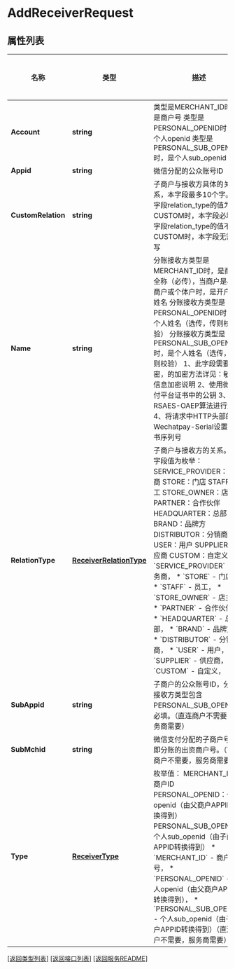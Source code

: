 # AddReceiverRequest

## 属性列表

名称 | 类型 | 描述 | 补充说明
------------ | ------------- | ------------- | -------------
**Account** | **string** | 类型是MERCHANT_ID时，是商户号 类型是PERSONAL_OPENID时，是个人openid 类型是PERSONAL_SUB_OPENID时，是个人sub_openid | 
**Appid** | **string** | 微信分配的公众账号ID | 
**CustomRelation** | **string** | 子商户与接收方具体的关系，本字段最多10个字。  当字段relation_type的值为CUSTOM时，本字段必填 当字段relation_type的值不为CUSTOM时，本字段无需填写 | [可选] 
**Name** | **string** | 分账接收方类型是MERCHANT_ID时，是商户全称（必传），当商户是小微商户或个体户时，是开户人姓名 分账接收方类型是PERSONAL_OPENID时，是个人姓名（选传，传则校验） 分账接收方类型是PERSONAL_SUB_OPENID时，是个人姓名（选传，传则校验） 1、此字段需要加密，的加密方法详见：敏感信息加密说明 2、使用微信支付平台证书中的公钥 3、使用RSAES-OAEP算法进行加密 4、将请求中HTTP头部的Wechatpay-Serial设置为证书序列号 | [可选] 
**RelationType** | [**ReceiverRelationType**](ReceiverRelationType.md) | 子商户与接收方的关系。 本字段值为枚举： SERVICE_PROVIDER：服务商 STORE：门店  STAFF：员工 STORE_OWNER：店主 PARTNER：合作伙伴 HEADQUARTER：总部 BRAND：品牌方 DISTRIBUTOR：分销商 USER：用户 SUPPLIER：供应商 CUSTOM：自定义  * &#x60;SERVICE_PROVIDER&#x60; - 服务商，  * &#x60;STORE&#x60; - 门店，  * &#x60;STAFF&#x60; - 员工，  * &#x60;STORE_OWNER&#x60; - 店主，  * &#x60;PARTNER&#x60; - 合作伙伴，  * &#x60;HEADQUARTER&#x60; - 总部，  * &#x60;BRAND&#x60; - 品牌方，  * &#x60;DISTRIBUTOR&#x60; - 分销商，  * &#x60;USER&#x60; - 用户，  * &#x60;SUPPLIER&#x60; - 供应商，  * &#x60;CUSTOM&#x60; - 自定义， | 
**SubAppid** | **string** | 子商户的公众账号ID，分账接收方类型包含PERSONAL_SUB_OPENID时必填。（直连商户不需要，服务商需要） | [可选] 
**SubMchid** | **string** | 微信支付分配的子商户号，即分账的出资商户号。（直连商户不需要，服务商需要） | [可选] 
**Type** | [**ReceiverType**](ReceiverType.md) | 枚举值： MERCHANT_ID：商户ID PERSONAL_OPENID：个人openid（由父商户APPID转换得到） PERSONAL_SUB_OPENID：个人sub_openid（由子商户APPID转换得到）  * &#x60;MERCHANT_ID&#x60; - 商户号，  * &#x60;PERSONAL_OPENID&#x60; - 个人openid（由父商户APPID转换得到），  * &#x60;PERSONAL_SUB_OPENID&#x60; - 个人sub_openid（由子商户APPID转换得到）（直连商户不需要，服务商需要）， | 

[\[返回类型列表\]](README.md#类型列表)
[\[返回接口列表\]](README.md#接口列表)
[\[返回服务README\]](README.md)


